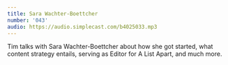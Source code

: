 ```yaml
---
title: Sara Wachter-Boettcher
number: '043'
audio: https://audio.simplecast.com/b4025033.mp3
---
```

Tim talks with Sara Wachter-Boettcher about how she got started, what content strategy entails, serving as Editor for A List Apart, and much more.
